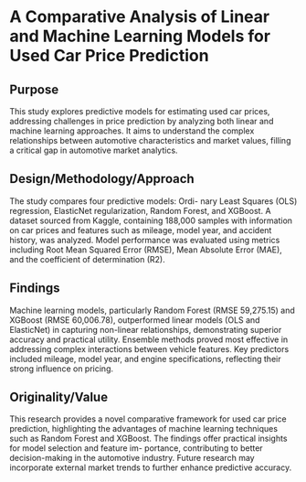 # A Comparative Analysis of Linear and Machine Learning Models for Used Car Price Prediction

## Purpose
This study explores predictive models for estimating used car prices, addressing challenges in price prediction by analyzing both linear and machine learning approaches. It aims to understand the complex relationships between automotive characteristics and market values, filling a critical gap in automotive market analytics.

## Design/Methodology/Approach
The study compares four predictive models: Ordi- nary Least Squares (OLS) regression, ElasticNet regularization, Random Forest, and XGBoost. A dataset sourced from Kaggle, containing 188,000 samples with information on car prices and features such as mileage, model year, and accident history, was analyzed. Model performance was evaluated using metrics including Root Mean Squared Error (RMSE), Mean Absolute Error (MAE), and the coefficient of determination (R2).

## Findings
Machine learning models, particularly Random Forest (RMSE 59,275.15) and XGBoost (RMSE 60,006.78), outperformed linear models (OLS and ElasticNet) in capturing non-linear relationships, demonstrating superior accuracy and practical utility. Ensemble methods proved most effective in addressing complex interactions between vehicle features. Key predictors included mileage, model year, and engine specifications, reflecting their strong influence on pricing.

## Originality/Value
This research provides a novel comparative framework for used car price prediction, highlighting the advantages of machine learning techniques such as Random Forest and XGBoost. The findings offer practical insights for model selection and feature im- portance, contributing to better decision-making in the automotive industry. Future research may incorporate external market trends to further enhance predictive accuracy.
